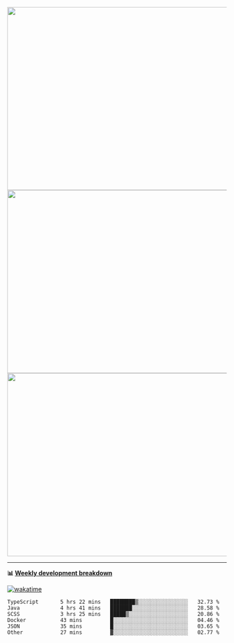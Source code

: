 <p float="left" align="middle"><img src="https://user-images.githubusercontent.com/56089155/195064669-12bd89bb-53c9-44b1-9fd8-993f93f585e1.png" width="600px" height="420px">
<img src="https://user-images.githubusercontent.com/56089155/195064706-c37aa3c8-f669-46c9-abba-1eadcbb910c5.png" width="600px" height="420px">
<img src="https://user-images.githubusercontent.com/56089155/195064753-0de674c7-4fc7-4831-a8a5-402e19cc77be.png" width="600px" height="420px"></p>

<hr />

**📊 [Weekly development breakdown](https://wakatime.com/@Ari24)**

[![wakatime](https://wakatime.com/badge/user/ca34c016-707f-4382-84cf-1823913a1423.svg)](https://wakatime.com/@ca34c016-707f-4382-84cf-1823913a1423)

<!--START_SECTION:waka-->

```text
TypeScript       5 hrs 22 mins   ████████▒░░░░░░░░░░░░░░░░   32.73 %
Java             4 hrs 41 mins   ███████░░░░░░░░░░░░░░░░░░   28.58 %
SCSS             3 hrs 25 mins   █████▒░░░░░░░░░░░░░░░░░░░   20.86 %
Docker           43 mins         █░░░░░░░░░░░░░░░░░░░░░░░░   04.46 %
JSON             35 mins         █░░░░░░░░░░░░░░░░░░░░░░░░   03.65 %
Other            27 mins         ▓░░░░░░░░░░░░░░░░░░░░░░░░   02.77 %
```

<!--END_SECTION:waka-->
